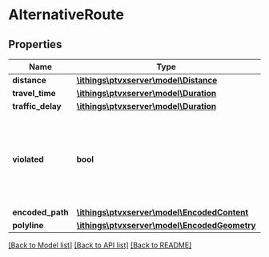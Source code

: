 # AlternativeRoute

## Properties
Name | Type | Description | Notes
------------ | ------------- | ------------- | -------------
**distance** | [**\ithings\ptvxserver\model\Distance**](Distance.md) |  | 
**travel_time** | [**\ithings\ptvxserver\model\Duration**](Duration.md) |  | 
**traffic_delay** | [**\ithings\ptvxserver\model\Duration**](Duration.md) |  | [optional] 
**violated** | **bool** | If set to true, indicates that this route contains a violation for the chosen vehicle. | 
**encoded_path** | [**\ithings\ptvxserver\model\EncodedContent**](EncodedContent.md) |  | [optional] 
**polyline** | [**\ithings\ptvxserver\model\EncodedGeometry**](EncodedGeometry.md) |  | [optional] 

[[Back to Model list]](../../README.md#documentation-for-models) [[Back to API list]](../../README.md#documentation-for-api-endpoints) [[Back to README]](../../README.md)


